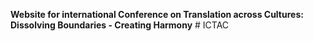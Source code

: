 <b>Website for international Conference on Translation across Cultures: Dissolving Boundaries - Creating Harmony</b>
#   I C T A C  
 